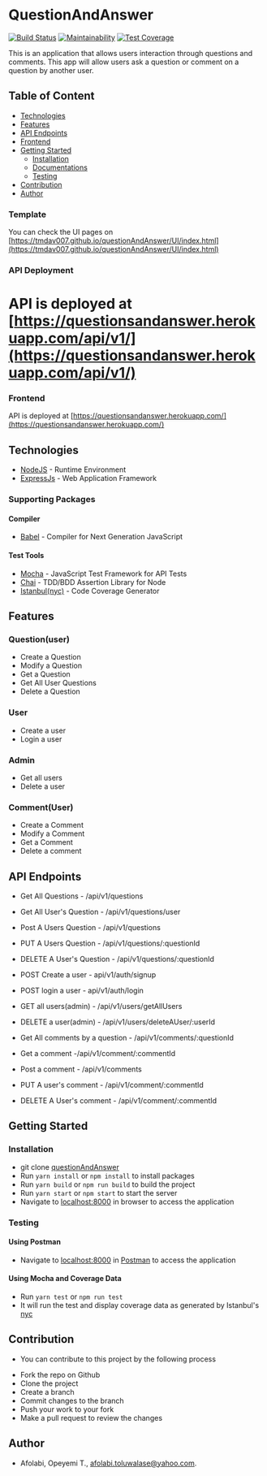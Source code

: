 # QuestionAndAnswer

[![Build Status](https://travis-ci.org/TMDav007/questionAndAnswer.svg?branch=develop)](https://travis-ci.org/TMDav007/questionAndAnswer)
[![Maintainability](https://api.codeclimate.com/v1/badges/e7852f238a2a43c44355/maintainability)](https://codeclimate.com/github/TMDav007/questionAndAnswer/maintainability)
[![Test Coverage](https://api.codeclimate.com/v1/badges/e7852f238a2a43c44355/test_coverage)](https://codeclimate.com/github/TMDav007/questionAndAnswer/test_coverage)

This is an application that allows users interaction through questions and comments. This app will allow users ask a question or comment on a question by another user.

## Table of Content
* [Technologies](#technologies)
* [Features](#features)
* [API Endpoints](#api-endpoints)
* [Frontend](#frontend)
* [Getting Started](#getting-started)
   * [Installation](#installation)
   * [Documentations](#documentations)
   * [Testing](#testing) 
* [Contribution](#contribution)
* [Author](#author)

### Template
You can check the UI pages on [https://tmdav007.github.io/questionAndAnswer/UI/index.html](https://tmdav007.github.io/questionAndAnswer/UI/index.html)

### API Deployment
API is deployed at [https://questionsandanswer.herokuapp.com/api/v1/](https://questionsandanswer.herokuapp.com/api/v1/)
=======

### Frontend
API is deployed at [https://questionsandanswer.herokuapp.com/](https://questionsandanswer.herokuapp.com/)

## Technologies

* [NodeJS](https://nodejs.org/) - Runtime Environment
* [ExpressJs](https://expressjs.com/) - Web Application Framework

### Supporting Packages

#### Compiler

* [Babel](https://eslint.org/) - Compiler for Next Generation JavaScript

#### Test Tools

* [Mocha](https://mochajs.org/) - JavaScript Test Framework for API Tests
* [Chai](http://chaijs.com/) - TDD/BDD Assertion Library for Node
* [Istanbul(nyc)](https://istanbul.js.org/) - Code Coverage Generator

## Features

### Question(user)
* Create a Question
* Modify a Question
* Get a Question
* Get All User Questions
* Delete a Question

### User
* Create a user
* Login a user

### Admin
* Get all users
* Delete a user

### Comment(User)
* Create a Comment
* Modify a Comment
* Get a Comment
* Delete a comment

## API Endpoints

* Get All Questions - /api/v1/questions 

* Get All User's Question - /api/v1/questions/user

* Post A Users Question - /api/v1/questions

* PUT A Users Question - /api/v1/questions/:questionId

* DELETE A User's Question - /api/v1/questions/:questionId

* POST Create a user - api/v1/auth/signup

* POST login a user - api/v1/auth/login

* GET all users(admin) - /api/v1/users/getAllUsers

* DELETE a user(admin) - /api/v1/users/deleteAUser/:userId

* Get All comments by a question - /api/v1/comments/:questionId

* Get a comment -/api/v1/comment/:commentId

* Post a comment - /api/v1/comments

* PUT A user's comment - /api/v1/comment/:commentId

* DELETE A User's comment - /api/v1/comment/:commentId


## Getting Started

### Installation

* git clone
  [questionAndAnswer](https://github.com/TMDav007/questionAndAnswer.git)
* Run `yarn install` or `npm install` to install packages
* Run `yarn build` or `npm run build` to build the project
* Run `yarn start` or `npm start` to start the server
* Navigate to [localhost:8000](http://localhost:8000/) in browser to access the
  application
  

### Testing

#### Using Postman

* Navigate to [localhost:8000](http://localhost:8000/) in
  [Postman](https://getpostman.com/) to access the application

#### Using Mocha and Coverage Data
* Run `yarn test` or `npm run test`
* It will run the test and display coverage data as generated by
  Istanbul's [nyc](https://github.com/istanbuljs/nyc)
  
## Contribution
* You can contribute to this project by the following process
- Fork the repo on Github
- Clone the project
- Create a branch
- Commit changes to the branch
- Push your work to your fork
- Make a pull request to review the changes

## Author
 - Afolabi, Opeyemi T., afolabi.toluwalase@yahoo.com.
